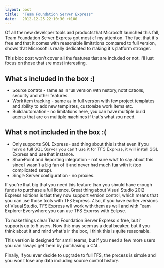 ```yaml
---
layout: post
title:  "Team Foundation Server Express"
date:   2012-12-25 22:10:30 +0100
---
```


Of all the new developer tools and products that Microsoft launched this fall, Team Foundation Server Express got most of my attention. The fact that it's free and that it comes with reasonable limitations compared to full version, shows that Microsoft is really dedicated to making it's platform stronger.

This blog post won't cover all the features that are included or not, I'll just focus on those that are most interesting.

## What's included in the box :)

- Source control - same as in full version with history, notifications, security and other features.
- Work item tracking - same as in full version with few project templates and ability to add new templates, customize work items etc.
- Build automation - no limitations here, you can have multiple build agents that are on multiple machines if that's what you need.

## What's not included in the box :(

- Only supports SQL Express - sad thing about this is that even if you have a full SQL Server you can't use it for TFS Express, it will install SQL Express and use that instance.
- SharePoint and Reporting integration - not sure what to say about this since I wasn't a big fan of it and never had much fun with it (too complicated setup).
- Single Server configuration - no proxies.

If you're that big that you need this feature than you should have enough funds to purchase a full licence.
Great thing about Visual Studio 2012 Express editions is that they now support version control, which means that you can use those tools with TFS Express. Also, if you have earlier versions of Visual Studio, TFS Express will work with them as well and with Team Explorer Everywhere you can use TFS Express with Eclipse.

To make things clear Team Foundation Server Express is free, but it supports up to 5 users. Now this may seem as a deal breaker, but if you think about it and mind what's in the box, I think this is quite reasonable.

This version is designed for small teams, but if you need a few more users you can always get them by purchasing a CAL.

Finally, if you ever decide to upgrade to full TFS, the process is simple and you won't lose any data including source control history.
